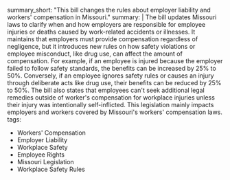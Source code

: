 summary_short: "This bill changes the rules about employer liability and workers' compensation in Missouri."
summary: |
  The bill updates Missouri laws to clarify when and how employers are responsible for employee injuries or deaths caused by work-related accidents or illnesses. It maintains that employers must provide compensation regardless of negligence, but it introduces new rules on how safety violations or employee misconduct, like drug use, can affect the amount of compensation. For example, if an employee is injured because the employer failed to follow safety standards, the benefits can be increased by 25% to 50%. Conversely, if an employee ignores safety rules or causes an injury through deliberate acts like drug use, their benefits can be reduced by 25% to 50%. The bill also states that employees can't seek additional legal remedies outside of worker's compensation for workplace injuries unless their injury was intentionally self-inflicted. This legislation mainly impacts employers and workers covered by Missouri's workers' compensation laws.
tags:
  - Workers' Compensation
  - Employer Liability
  - Workplace Safety
  - Employee Rights
  - Missouri Legislation
  - Workplace Safety Rules
